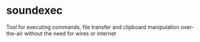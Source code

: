 # soundexec
Tool for executing commands, file transfer and clipboard manipulation over-the-air without the need for wires or internet
